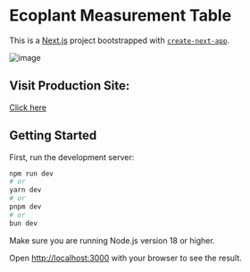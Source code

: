 
# Ecoplant Measurement Table
This is a [Next.js](https://nextjs.org/) project bootstrapped with [`create-next-app`](https://github.com/vercel/next.js/tree/canary/packages/create-next-app).

![image](https://github.com/Vl4d1s/ecoplant-home-assignment/assets/42187212/4f396b2f-5e2e-4f01-93bb-62546fd7722e)

## Visit Production Site:
[Click here](https://ecoplant-home-assignment-vladismarkin.vercel.app)

## Getting Started


First, run the development server:

```bash
npm run dev
# or
yarn dev
# or
pnpm dev
# or
bun dev
```

Make sure you are running Node.js version 18 or higher.

Open [http://localhost:3000](http://localhost:3000) with your browser to see the result.
